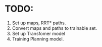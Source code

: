 # TODO:
1. Set up maps, RRT* paths.
2. Convert maps and paths to trainable set.
3. Set up Transfomer model
4. Training Planning model.